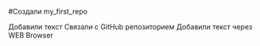 ﻿#Создали my_first_repo

Добавили текст
Связали с GitHub репозиторием
Добавили текст через WEB Browser
